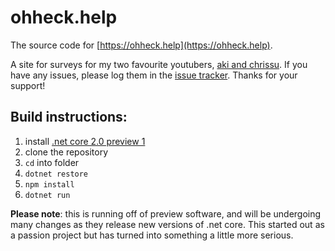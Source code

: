 # ohheck.help
The source code for [https://ohheck.help](https://ohheck.help).

A site for surveys for my two favourite youtubers, [aki and chrissu](https://youtube.com/c/OhHeck). If you have any issues, please log them in the [issue tracker](https://github.com/myopicmage/ohheck.help/issues). Thanks for your support!

## Build instructions:

1) install [.net core 2.0 preview 1](https://www.microsoft.com/net/core/preview)
2) clone the repository
3) `cd` into folder
4) `dotnet restore`
5) `npm install`
6) `dotnet run`

**Please note**: this is running off of preview software, and will be undergoing many changes as they release new versions of .net core. This started out as a passion project but has turned into something a little more serious.
